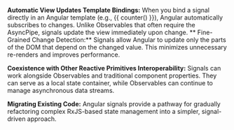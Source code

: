 **Automatic View Updates
Template Bindings:**
When you bind a signal directly in an Angular template (e.g., {{ counter() }}), Angular automatically subscribes to changes. Unlike Observables that often require the AsyncPipe, signals update the view immediately upon change.
**
Fine-Grained Change Detection:**
Signals allow Angular to update only the parts of the DOM that depend on the changed value. This minimizes unnecessary re-renders and improves performance.

**Coexistence with Other Reactive Primitives
Interoperability:**
Signals can work alongside Observables and traditional component properties. They can serve as a local state container, while Observables can continue to manage asynchronous data streams.

**Migrating Existing Code:**
Angular signals provide a pathway for gradually refactoring complex RxJS-based state management into a simpler, signal-driven approach.